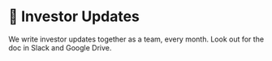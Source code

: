# 📔 Investor Updates

We write investor updates together as a team, every month. Look out for the doc in Slack and Google Drive.
